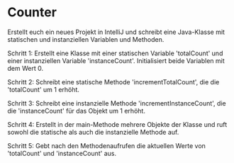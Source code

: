 # Counter
Erstellt euch ein neues Projekt in IntelliJ und schreibt eine Java-Klasse mit statischen und instanziellen Variablen und Methoden.

Schritt 1: Erstellt eine Klasse mit einer statischen Variable 'totalCount' und einer instanziellen Variable 'instanceCount'. Initialisiert beide Variablen mit dem Wert 0.

Schritt 2: Schreibt eine statische Methode 'incrementTotalCount', die die 'totalCount' um 1 erhöht.

Schritt 3: Schreibt eine instanzielle Methode 'incrementInstanceCount', die die 'instanceCount' für das Objekt um 1 erhöht.

Schritt 4: Erstellt in der main-Methode mehrere Objekte der Klasse und ruft sowohl die statische als auch die instanzielle Methode auf.

Schritt 5: Gebt nach den Methodenaufrufen die aktuellen Werte von 'totalCount' und 'instanceCount' aus.
